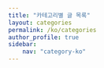 ```yaml
---
title: "카테고리별 글 목록"
layout: categories
permalink: /ko/categories
author_profile: true
sidebar: 
    nav: "category-ko"
---
```

